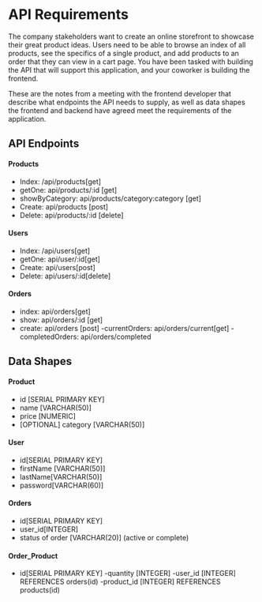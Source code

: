 # API Requirements
The company stakeholders want to create an online storefront to showcase their great product ideas. Users need to be able to browse an index of all products, see the specifics of a single product, and add products to an order that they can view in a cart page. You have been tasked with building the API that will support this application, and your coworker is building the frontend.

These are the notes from a meeting with the frontend developer that describe what endpoints the API needs to supply, as well as data shapes the frontend and backend have agreed meet the requirements of the application. 

## API Endpoints
#### Products
- Index: /api/products[get]
- getOne: api/products/:id [get]
- showByCategory: api/products/category:category [get]
- Create: api/products [post]
- Delete: api/products/:id [delete]

#### Users
- Index: /api/users[get]
- getOne: api/user/:id[get]
- Create: api/users[post]
- Delete: api/users/:id[delete]

#### Orders
- index: api/orders[get]
- show: api/orders/:id [get]
- create: api/orders [post]
-currentOrders: api/orders/current[get]
-completedOrders: api/orders/completed

## Data Shapes
#### Product
-  id [SERIAL PRIMARY KEY]
- name [VARCHAR(50)]
- price [NUMERIC]
- [OPTIONAL] category [VARCHAR(50)]

#### User
- id[SERIAL PRIMARY KEY]
- firstName [VARCHAR(50)]
- lastName[VARCHAR(50)]
- password[VARCHAR(60)]

#### Orders
- id[SERIAL PRIMARY KEY]
- user_id[INTEGER]
- status of order [VARCHAR(20)] (active or complete)

#### Order_Product
- id[SERIAL PRIMARY KEY]
-quantity [INTEGER]
-user_id [INTEGER] REFERENCES orders(id)
-product_id [INTEGER] REFERENCES products(id)
